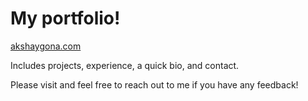 # My portfolio! 

[akshaygona.com](https://akshaygona.com)

Includes projects, experience, a quick bio, and contact.

Please visit and feel free to reach out to me if you have any feedback!
